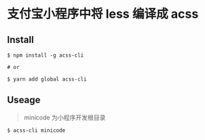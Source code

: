 # 支付宝小程序中将 less 编译成 acss

## Install

```
$ npm install -g acss-cli

# or

$ yarn add global acss-cli
```

## Useage

> minicode 为小程序开发根目录

```
$ acss-cli minicode
```
